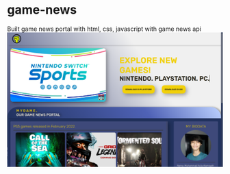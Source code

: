 # game-news
Built game news portal with html, css, javascript with game news api
![](readme/games-portal-main.png)
